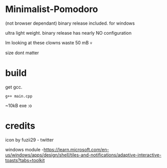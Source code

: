 # Minimalist-Pomodoro
(not browser dependant) binary release included.
for windows

ultra light weight.
binary release has nearly NO configuration

Im looking at these clowns waste 50 mB 💀

size dont matter

# build
get gcc.
```
g++ main.cpp
```

~10kB exe :o
# credits
icon by fuzii29 - twitter

windows module
-https://learn.microsoft.com/en-us/windows/apps/design/shell/tiles-and-notifications/adaptive-interactive-toasts?tabs=toolkit
